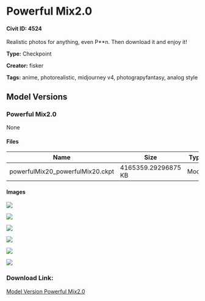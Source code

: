 # Powerful Mix2.0

#### Civit ID: 4524

<p>Realistic photos for anything, even P**n. Then download it and enjoy it!</p>

**Type:** Checkpoint

**Creator:** fisker

**Tags:** anime, photorealistic, midjourney v4, photograpyfantasy, analog style

## Model Versions

### Powerful Mix2.0

None

#### Files

| Name | Size | Type | Format | Download Url | AutoV1 | AutoV2 | SHA256 | CRC32 | BLAKE3 |
| --- | --- | --- | --- | --- | --- | --- | --- | --- | --- |
| powerfulMix20_powerfulMix20.ckpt | 4165359.29296875 KB | Model | PickleTensor | https://civitai.com/api/download/models/5130 | 0B02FDB1 | BFC67E173C | BFC67E173C5D43E7F259EE85A19D9E0459A065C19393AAEDE45F3AF75ED89479 | 272D2F73 | DB08EF440C981B4B34B5573BE19E237937F307B8F30DB4E3354BB0291E343CCB |

#### Images

<p><img src="https://image.civitai.com/xG1nkqKTMzGDvpLrqFT7WA/0c916fc0-70c2-4249-30be-19a6f1d9cd00/width=450/38393.jpeg" /></p>

<p><img src="https://image.civitai.com/xG1nkqKTMzGDvpLrqFT7WA/0373be7b-d2f2-44b7-362d-1426101f8f00/width=450/38398.jpeg" /></p>

<p><img src="https://image.civitai.com/xG1nkqKTMzGDvpLrqFT7WA/2304e000-9d28-4f49-6d48-0b48be643f00/width=450/38397.jpeg" /></p>

<p><img src="https://image.civitai.com/xG1nkqKTMzGDvpLrqFT7WA/48d899bd-1baa-4302-7f12-77a572b16b00/width=450/38396.jpeg" /></p>

<p><img src="https://image.civitai.com/xG1nkqKTMzGDvpLrqFT7WA/59e0daca-d66e-44fd-3e08-ef464503f200/width=450/38395.jpeg" /></p>

<p><img src="https://image.civitai.com/xG1nkqKTMzGDvpLrqFT7WA/195135b1-4057-4f29-b6df-68d98ad18500/width=450/38394.jpeg" /></p>

### Download Link:

[Model Version Powerful Mix2.0](https://civitai.com/api/download/models/5130)

